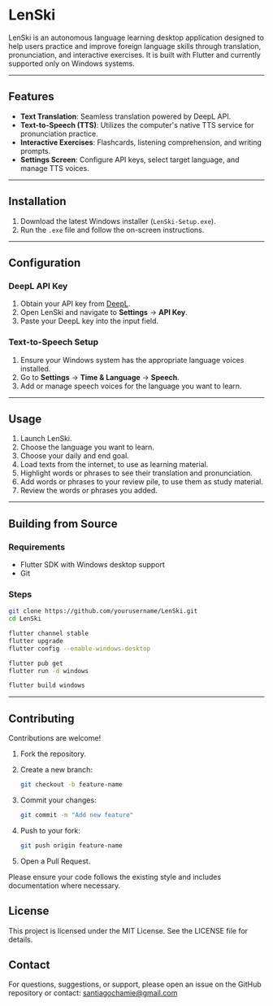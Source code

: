 # LenSki

LenSki is an autonomous language learning desktop application designed to help users practice and improve foreign language skills through translation, pronunciation, and interactive exercises. It is built with Flutter and currently supported only on Windows systems.

---

## Features

- **Text Translation**: Seamless translation powered by DeepL API.
- **Text-to-Speech (TTS)**: Utilizes the computer's native TTS service for pronunciation practice.
- **Interactive Exercises**: Flashcards, listening comprehension, and writing prompts.
- **Settings Screen**: Configure API keys, select target language, and manage TTS voices.

---

## Installation

1. Download the latest Windows installer (`LenSki-Setup.exe`).
2. Run the `.exe` file and follow the on-screen instructions.

---

## Configuration

### DeepL API Key

1. Obtain your API key from [DeepL](https://www.deepl.com/pro).
2. Open LenSki and navigate to **Settings** → **API Key**.
3. Paste your DeepL key into the input field.

### Text-to-Speech Setup

1. Ensure your Windows system has the appropriate language voices installed.
2. Go to **Settings** → **Time & Language** → **Speech**.
3. Add or manage speech voices for the language you want to learn.

---

## Usage

1. Launch LenSki.
2. Choose the language you want to learn.
3. Choose your daily and end goal.
4. Load texts from the internet, to use as learning material.
5. Highlight words or phrases to see their translation and pronunciation.
6. Add words or phrases to your review pile, to use them as study material.
7. Review the words or phrases you added.

---

## Building from Source

### Requirements

- Flutter SDK with Windows desktop support
- Git

### Steps

```bash
git clone https://github.com/yourusername/LenSki.git
cd LenSki

flutter channel stable
flutter upgrade
flutter config --enable-windows-desktop

flutter pub get
flutter run -d windows

flutter build windows
```

---

## Contributing

Contributions are welcome!

1. Fork the repository.
2. Create a new branch:

   ```bash
   git checkout -b feature-name
   ```
3. Commit your changes:
    ```bash
   git commit -m "Add new feature"
   ```
4. Push to your fork:
    ```bash
   git push origin feature-name
   ```
5. Open a Pull Request.

Please ensure your code follows the existing style and includes documentation where necessary.

## License

This project is licensed under the MIT License. See the LICENSE file for details.

## Contact

For questions, suggestions, or support, please open an issue on the GitHub repository or contact:
santiagochamie@gmail.com
